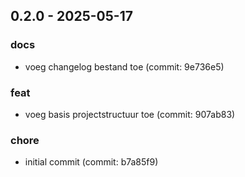 ## 0.2.0 - 2025-05-17

### docs
- voeg changelog bestand toe (commit: 9e736e5)

### feat
- voeg basis projectstructuur toe (commit: 907ab83)

### chore
- initial commit (commit: b7a85f9)

